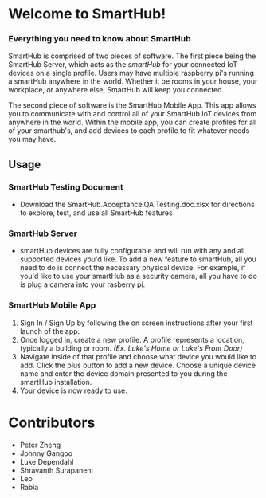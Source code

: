 # Welcome to SmartHub!

### Everything you need to know about SmartHub
SmartHub is comprised of two pieces of software. The first piece being the SmartHub Server, which acts as the _smartHub_ for your connected IoT devices on a single profile. Users may have multiple raspberry pi's running a smartHub anywhere in the world. Whether it be rooms in your house, your workplace, or anywhere else, SmartHub will keep you connected.

The second piece of software is the SmartHub Mobile App. This app allows you to communicate with and control all of your SmartHub IoT devices from anywhere in the world. Within the mobile app, you can create profiles for all of your smarthub's, and add devices to each profile to fit whatever needs you may have.

## Usage
### SmartHub Testing Document 
* Download the SmartHub.Acceptance.QA.Testing.doc.xlsx for directions to explore, test, and use all SmartHub features

### SmartHub Server
* smartHub devices are fully configurable and will run with any and all supported devices you'd like. To add a new feature to smartHub, all you need to do is connect the necessary physical device. For example, if you'd like to use your smartHub as a security camera, all you have to do is plug a camera into your rasberry pi. 

### SmartHub Mobile App
1. Sign In / Sign Up by following the on screen instructions after your first launch of the app.
2. Once logged in, create a new profile. A profile represents a location, typically a building or room. _(Ex. Luke's Home or Luke's Front Door)_
3. Navigate inside of that profile and choose what device you would like to add. Click the plus button to add a new device. Choose a unique device name and enter the device domain presented to you during the smartHub installation.
4. Your device is now ready to use.

# Contributors

* Peter Zheng
* Johnny Gangoo
* Luke Dependahl
* Shravanth Surapaneni
* Leo
* Rabia
